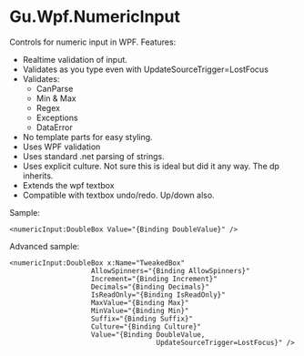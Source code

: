 Gu.Wpf.NumericInput
===================
Controls for numeric input in WPF.
Features:
- Realtime validation of input.
- Validates as you type even with UpdateSourceTrigger=LostFocus
- Validates:
  - CanParse
  - Min & Max
  - Regex
  - Exceptions
  - DataError
- No template parts for easy styling.
- Uses WPF validation
- Uses standard .net parsing of strings.
- Uses explicit culture. Not sure this is ideal but did it any way. The dp inherits.
- Extends the wpf textbox
- Compatible with textbox undo/redo. Up/down also.

Sample:
    
    <numericInput:DoubleBox Value="{Binding DoubleValue}" />
    
Advanced sample:

    <numericInput:DoubleBox x:Name="TweakedBox"
                        AllowSpinners="{Binding AllowSpinners}"
                        Increment="{Binding Increment}"                        
                        Decimals="{Binding Decimals}"
                        IsReadOnly="{Binding IsReadOnly}"
                        MaxValue="{Binding Max}"
                        MinValue="{Binding Min}"
                        Suffix="{Binding Suffix}"
                        Culture="{Binding Culture}"
                        Value="{Binding DoubleValue,
                                        UpdateSourceTrigger=LostFocus}" />



